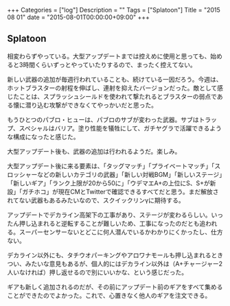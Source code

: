 +++
Categories = ["log"]
Description = ""
Tags = ["Splatoon"]
Title = "2015 08 01"
date = "2015-08-01T00:00:00+09:00"
+++

## Splatoon
相変わらずやっている。大型アップデートまでは控えめに使用と思っても、始めると3時間くらいずっとやっていたりするので、まったく控えてない。

新しい武器の追加が毎週行われていることも、続けている一因だろう。今週は、ホットブラスターの射程を伸ばし、連射を抑えたバージョンだった。敵として感じたことは、スプラッシュシールドを使われて撃たれるとブラスターの弱点である懐に潜り込む攻撃ができなくてやっかいだと思った。

もうひとつのパブロ・ヒューは、パブロのサブが変わった武器。サブはトラップ、スペシャルはバリア。塗り性能を犠牲にして、ガチヤグラで活躍できるような構成になったと感じた。

大型アップデート後も、武器の追加は行われるようだ。楽しみ。

大型アップデート後に来る要素は、「タッグマッチ」「プライベートマッチ」「スロッシャーなどの新しいカテゴリの武器」「新しい対戦BGM」「新しいステージ」「新しいギア」「ランク上限が20から50に」「ウデマエA+の上位にS、S+が新設」「ガチホコ」が現在CMとTwitterで確認できるすべてだと思う。まだ解放されてない武器もあるみたいなので、スクイックリンγに期待する。

アップデートでデカライン高架下の工事があり、ステージが変わるらしい。いったん押し込まれると逆転することが難しいため、工事になったのだとも追われる。スーパーセンサーないとどこに何人潜んでいるかわかりにくかったし、仕方ない。

デカライン以外にも、タチウオパーキングやアロワナモールも押し込まれるときつい、みたいな意見もあるが、個人的にはデカライン以外は（A+チャージャー2人いなければ）押し返せるので別にいいかな、という感じだった。

ギアも新しく追加されるのだが、その前にアップデート前のギアをすべて集めることができたのでよかった。これで、心置きなく他人のギアを注文できる。